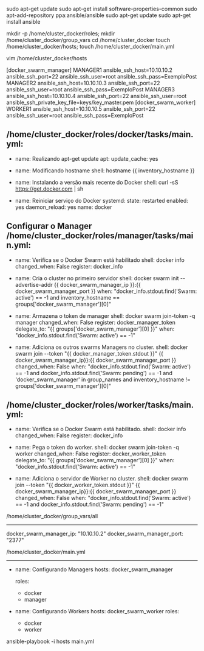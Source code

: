 sudo apt-get update
sudo apt-get install software-properties-common
sudo apt-add-repository ppa:ansible/ansible
sudo apt-get update
sudo apt-get install ansible

mkdir -p /home/cluster_docker/roles; mkdir /home/cluster_docker/group_vars
cd /home/cluster_docker
touch /home/cluster_docker/hosts; touch /home/cluster_docker/main.yml


vim /home/cluster_docker/hosts

[docker_swarm_manager]
MANAGER1 ansible_ssh_host=10.10.10.2 ansible_ssh_port=22 ansible_ssh_user=root ansible_ssh_pass=ExemploPost
MANAGER2 ansible_ssh_host=10.10.10.3 ansible_ssh_port=22 ansible_ssh_user=root ansible_ssh_pass=ExemploPost
MANAGER3 ansible_ssh_host=10.10.10.4 ansible_ssh_port=22 ansible_ssh_user=root ansible_ssh_private_key_file=keys/key_master.pem
[docker_swarm_worker]
WORKER1 ansible_ssh_host=10.10.10.5 ansible_ssh_port=22 ansible_ssh_user=root ansible_ssh_pass=ExemploPost

 
/home/cluster_docker/roles/docker/tasks/main.yml:
---
  - name: Realizando apt-get update
    apt:
     update_cache: yes
  - name: Modificando hostname
    shell: hostname {{ inventory_hostname }}

  - name: Instalando a versão mais recente do Docker
    shell: curl -sS https://get.docker.com | sh

  - name: Reiniciar serviço do Docker
    systemd:
     state: restarted
     enabled: yes
     daemon_reload: yes
     name: docker



Configurar o Manager
/home/cluster_docker/roles/manager/tasks/main.yml:
---
  - name: Verifica se o Docker Swarm está habilitado
    shell: docker info
    changed_when: False
    register: docker_info

  - name: Cria o cluster no primeiro servidor
    shell: docker swarm init --advertise-addr {{ docker_swarm_manager_ip }}:{{ docker_swarm_manager_port }}
    when: "docker_info.stdout.find('Swarm: active') == -1 and inventory_hostname == groups['docker_swarm_manager'][0]"

  - name: Armazena o token de manager
    shell: docker swarm join-token -q manager
    changed_when: False
    register: docker_manager_token
    delegate_to: "{{ groups['docker_swarm_manager'][0] }}"
    when: "docker_info.stdout.find('Swarm: active') == -1"
 
  - name: Adiciona os outros swarms Managers no cluster.
    shell: docker swarm join --token "{{ docker_manager_token.stdout }}" {{ docker_swarm_manager_ip}}:{{ docker_swarm_manager_port }} 
    changed_when: False
    when: "docker_info.stdout.find('Swarm: active') == -1
     and docker_info.stdout.find('Swarm: pending') == -1
     and 'docker_swarm_manager' in group_names
     and inventory_hostname != groups['docker_swarm_manager'][0]"


/home/cluster_docker/roles/worker/tasks/main.yml:
---
  - name: Verifica se o Docker Swarm está habilitado.
    shell: docker info
    changed_when: False
    register: docker_info

  - name: Pega o token do worker.
    shell: docker swarm join-token -q worker
    changed_when: False
    register: docker_worker_token
    delegate_to: "{{ groups['docker_swarm_manager'][0] }}"
    when: "docker_info.stdout.find('Swarm: active') == -1"

  - name: Adiciona o servidor de Worker no cluster.
    shell: docker swarm join --token "{{ docker_worker_token.stdout }}" {{ docker_swarm_manager_ip}}:{{ docker_swarm_manager_port }}
    changed_when: False
    when: "docker_info.stdout.find('Swarm: active') == -1
           and docker_info.stdout.find('Swarm: pending') == -1"


/home/cluster_docker/group_vars/all

---
  docker_swarm_manager_ip: "10.10.10.2"
  docker_swarm_manager_port: "2377"


/home/cluster_docker/main.yml

---
 - name: Configurando Managers
   hosts: docker_swarm_manager

   roles:
     - docker
     - manager

 - name: Configurando Workers
   hosts: docker_swarm_worker
   roles:
    - docker
    - worker


 ansible-playbook -i hosts main.yml